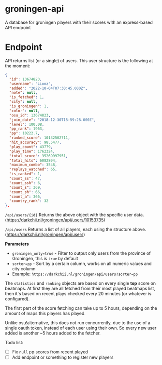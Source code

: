 # groningen-api
A database for groningen players with their scores with an express-based API endpoint

# Endpoint

API returns list (or a single) of users.
This user structure is the following at the moment:

```json
{
  "id": 13674823,
  "username": "Lionz",
  "added": "2022-10-04T07:30:45.000Z",
  "note": null,
  "is_fetched": 1,
  "city": null,
  "is_groningen": 1,
  "color": null,
  "osu_id": 13674823,
  "join_date": "2018-12-30T15:59:28.000Z",
  "level": 100.08,
  "pp_rank": 1963,
  "pp": 10222.7,
  "ranked_score": 10132502711,
  "hit_accuracy": 98.5477,
  "play_count": 43779,
  "play_time": 1762324,
  "total_score": 35269997951,
  "total_hits": 6082804,
  "maximum_combo": 3548,
  "replays_watched": 65,
  "is_ranked": 1,
  "count_ss": 47,
  "count_ssh": 6,
  "count_s": 369,
  "count_sh": 66,
  "count_a": 366,
  "country_rank": 32
},
```

`/api/users/{id}`
Returns the above object with the specific user data. (https://darkchii.nl/groningen/api/users/10153735)

`/api/users`
Returns a list of all players, each using the structure above. (https://darkchii.nl/groningen/api/users)

**Parameters**
- `groningen_only=true` - Filter to output only users from the province of Groningen, this is `true` by default
- `sorter=pp` - Sort by a certain column, works on all numeric values and city column
- Example: `https://darkchii.nl/groningen/api/users?sorter=pp`



The `statistics` and `ranking` objects are based on every single **top** score on beatmaps. At first they are all fetched from their most played beatmaps list, then it's based on recent plays checked every 20 minutes (or whatever is configured).

The first part of the score fetching can take up to 5 hours, depending on the amount of maps this players has played.

Unlike osu!alternative, this does not run concurrently, due to the use of a single oauth token, instead of each user using their own. So every new user added is another ~5 hours added to the fetcher.


Todo list:

- [ ] Fix `null` pp scores from recent played
- [ ] Add endpoint or something to register new players
